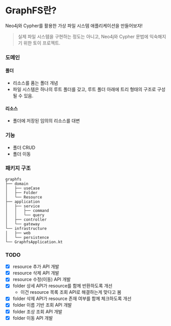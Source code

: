 # GraphFS란?
Neo4j와 Cypher를 활용한 가상 파일 시스템 애플리케이션을 만들어보자!
> 실제 파일 시스템을 구현하는 정도는 아니고, Neo4j와 Cypher 문법에 익숙해지기 위한 토이 프로젝트.

### 도메인
#### 폴더
- 리소스를 품는 폴더 개념
- 파일 시스템은 하나의 루트 폴더를 갖고, 루트 폴더 아래에 트리 형태의 구조로 구성될 수 있음.

#### 리소스
- 폴더에 저장된 임의의 리소스를 대변

### 기능
- 폴더 CRUD
- 폴더 이동

### 패키지 구조
```
graphfs
├── domain
│   ├── useCase
│   ├── Folder
│   └── Resource
├── application
│   ├── service
│   │   ├── command
│   │   └── query        
│   ├── controller
│   └── gateway
└── infrastructure
│   ├── web
│   └── persistence
└── GraphfsApplication.kt    
```

### TODO
- [x] resource 추가 API 개발
- [x] resource 삭제 API 개발
- [x] resource 수정(이동) API 개발
- [x] folder 상세 API가 resource를 함께 반환하도록 개선
  - 이건 resource 목록 조회 API로 해결하는게 맞다고 봄
- [x] folder 삭제 API가 resource 존재 여부를 함께 체크하도록 개선
- [x] folder 이름 기반 조회 API 개발
- [x] folder 조상 조회 API 개발
- [x] folder 이동 API 개발